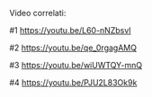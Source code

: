 Video correlati:

#1
https://youtu.be/L60-nNZbsvI

#2
https://youtu.be/qe_0rgagAMQ

#3
https://youtu.be/wiUWTQY-mnQ

#4
https://youtu.be/PJU2L83Ok9k
